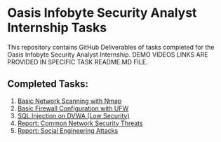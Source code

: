 
# Oasis Infobyte Security Analyst Internship Tasks

This repository contains GitHub Deliverables of tasks completed for the Oasis Infobyte Security Analyst Internship.
DEMO VIDEOS LINKS ARE PROVIDED IN SPECIFIC TASK README.MD FILE.
## Completed Tasks:

1. [Basic Network Scanning with Nmap](https://github.com/Virendra1108/OIBSI/tree/75139cae5af2314c2c9503dd5e5dd30e1043c521/Task%201)
2. [Basic Firewall Configuration with UFW](https://github.com/Virendra1108/OIBSI/tree/75139cae5af2314c2c9503dd5e5dd30e1043c521/Task%202)
3. [SQL Injection on DVWA (Low Security)](https://github.com/Virendra1108/OIBSI/tree/26e6d2485b5b688383eef3fe976c1094ddcc3521/Task%203)
4. [Report: Common Network Security Threats]()
5. [Report: Social Engineering Attacks]()

